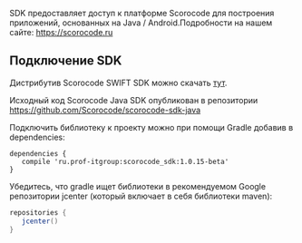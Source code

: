 SDK предоставляет доступ к платформе Scorocode для построения приложений, основанных на Java / Android.Подробности на нашем сайте: https://scorocode.ru

## Подключение SDK

Дистрибутив Scorocode SWIFT SDK можно скачать [тут](https://github.com/Scorocode/scorocode-SDK-JS).

Исходный код Scorocode Java SDK опубликован в репозитории <https://github.com/Scorocode/scorocode-sdk-java>

Подключить библиотеку к проекту можно при помощи Gradle добавив в dependencies:

```
dependencies {
   compile 'ru.prof-itgroup:scorocode_sdk:1.0.15-beta'
}
```

Убедитесь, что gradle ищет библиотеки в рекомендуемом Google репозитории jcenter (который включает в себя библиотеки maven):

```java
repositories {
   jcenter()
}
```
